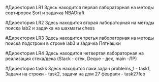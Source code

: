 #Директория LR1
Здесь находится первая лабораторная на методы сортировок Sort и задачка NBADraft 

#Директория LR2 
Здесь находится вторая лабораторная на методы поиска lab2 и задачка на шахматы chess

#Директория LR3
Здесь находится третья лабораторная на методы поиска подстроки в строке lab3 и задачка Пятнашки 

#Директория LR4
Здесь находится четвертая лабораторная на реализация стека/дека (Stack - стек, Deque - дек, main -ЛР)

#Директория tasks
Здесь находится паки задач problems_1 - task1, Задачи на строки - task2, задачи на дом 27 февраля - task27feb
